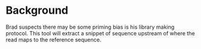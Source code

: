 # Background

Brad suspects there may be some priming bias is his library making protocol. This tool will extract a snippet of sequence upstream of where the read maps to the reference sequence.

